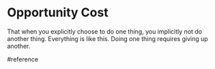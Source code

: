 # Opportunity Cost
That when you explicitly choose to do one thing, you implicitly not do another thing.
Everything is like this. Doing one thing requires giving up another.

#reference